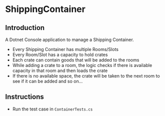 # ShippingContainer

## Introduction
A Dotnet Console application to manage a Shipping Container.

- Every Shipping Container has multiple Rooms/Slots
- Every Room/Slot has a capacity to hold crates
- Each crate can contain goods that will be added to the rooms
- While adding a crate to a room, the logic checks if there is available capacity in that room and then loads the crate
- If there is no available space, the crate will be taken to the next room to see if it can be added and so on...

## Instructions
- Run the test case in `ContainerTests.cs`
